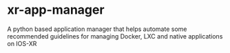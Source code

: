 # xr-app-manager
A python based application manager that helps automate some recommended guidelines for managing Docker, LXC and native applications on IOS-XR
